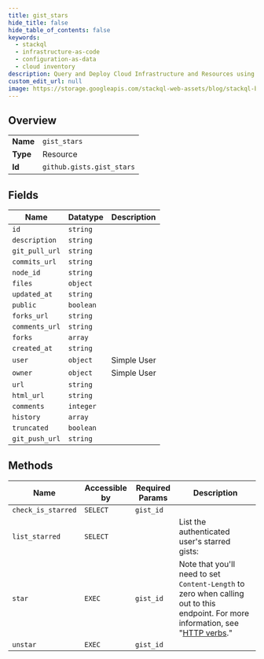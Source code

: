 ```yaml
---
title: gist_stars
hide_title: false
hide_table_of_contents: false
keywords:
  - stackql
  - infrastructure-as-code
  - configuration-as-data
  - cloud inventory
description: Query and Deploy Cloud Infrastructure and Resources using SQL
custom_edit_url: null
image: https://storage.googleapis.com/stackql-web-assets/blog/stackql-blog-post-featured-image.png
---
```

  
    

## Overview
<table><tbody>
<tr><td><b>Name</b></td><td><code>gist_stars</code></td></tr>
<tr><td><b>Type</b></td><td>Resource</td></tr>
<tr><td><b>Id</b></td><td><code>github.gists.gist_stars</code></td></tr>
</tbody></table>

## Fields
| Name | Datatype | Description |
| ---- | -------- | ----------- |
| `id` | `string` |  |
| `description` | `string` |  |
| `git_pull_url` | `string` |  |
| `commits_url` | `string` |  |
| `node_id` | `string` |  |
| `files` | `object` |  |
| `updated_at` | `string` |  |
| `public` | `boolean` |  |
| `forks_url` | `string` |  |
| `comments_url` | `string` |  |
| `forks` | `array` |  |
| `created_at` | `string` |  |
| `user` | `object` | Simple User |
| `owner` | `object` | Simple User |
| `url` | `string` |  |
| `html_url` | `string` |  |
| `comments` | `integer` |  |
| `history` | `array` |  |
| `truncated` | `boolean` |  |
| `git_push_url` | `string` |  |
## Methods
| Name | Accessible by | Required Params | Description |
| ---- | ------------- | --------------- | ----------- |
| `check_is_starred` | `SELECT` | `gist_id` |  |
| `list_starred` | `SELECT` |  | List the authenticated user's starred gists: |
| `star` | `EXEC` | `gist_id` | Note that you'll need to set `Content-Length` to zero when calling out to this endpoint. For more information, see "[HTTP verbs](https://docs.github.com/rest/overview/resources-in-the-rest-api#http-verbs)." |
| `unstar` | `EXEC` | `gist_id` |  |
